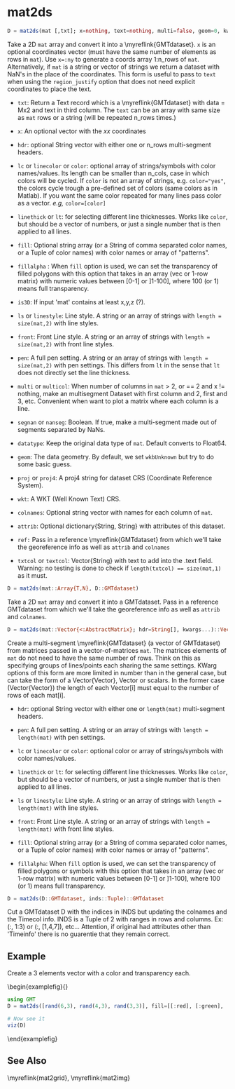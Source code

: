 # mat2ds

```julia
D = mat2ds(mat [,txt]; x=nothing, text=nothing, multi=false, geom=0, kwargs...)
```

Take a 2D `mat` array and convert it into a \myreflink{GMTdataset}. `x` is an optional coordinates vector (must have the
same number of elements as rows in `mat`). Use `x=:ny` to generate a coords array 1:n_rows of `mat`.
Alternatively, if `mat` is a string or vector of strings we return a dataset with NaN's in the place of
the coordinates. This form is useful to pass to `text` when using the `region_justify` option that
does not need explicit coordinates to place the text.

- `txt`: Return a Text record which is a \myreflink{GMTdataset} with data = Mx2 and text in third column. The ``text``
   can be an array with same size as `mat` rows or a string (will be repeated n_rows times.) 

- `x`: An optional vector with the _xx_ coordinates

- `hdr`: optional String vector with either one or n_rows multi-segment headers.

- `lc` or `linecolor` or `color`: optional array of strings/symbols with color names/values. Its length can be
   smaller than n_cols, case in which colors will be cycled. If `color` is not an array of strings, e.g.
   `color="yes"`, the colors cycle trough a pre-defined set of colors (same colors as in Matlab). If you
   want the same color repeated for many lines pass color as a vector. *e.g,* `color=[color]`

- `linethick` or `lt`: for selecting different line thicknesses. Works like `color`, but should be 
   a vector of numbers, or just a single number that is then applied to all lines.

- `fill`: Optional string array (or a String of comma separated color names, or a Tuple of color names)
   with color names or array of "patterns".

- `fillalpha` : When `fill` option is used, we can set the transparency of filled polygons with this
   option that takes in an array (vec or 1-row matrix) with numeric values between [0-1] or ]1-100],
   where 100 (or 1) means full transparency.

- `is3D`: If input 'mat' contains at least x,y,z (?).

- `ls` or `linestyle`: Line style. A string or an array of strings with `length = size(mat,2)` with line styles.

- `front`: Front Line style. A string or an array of strings with `length = size(mat,2)` with front line styles.

- `pen`: A full pen setting. A string or an array of strings with `length = size(mat,2)` with pen settings.
   This differs from `lt` in the sense that `lt` does not directly set the line thickness.

- `multi` or `multicol`: When number of columns in `mat` > 2, or == 2 and x != nothing, make an multisegment Dataset
   with first column and 2, first and 3, etc. Convenient when want to plot a matrix where each column is a line. 

- `segnan` or `nanseg`: Boolean. If true, make a multi-segment made out of segments separated by NaNs.

- `datatype`: Keep the original data type of `mat`. Default converts to Float64.

- `geom`: The data geometry. By default, we set `wkbUnknown` but try to do some basic guess.

- `proj` or `proj4`: A proj4 string for dataset CRS (Coordinate Reference System).

- `wkt`:  A WKT (Well Known Text) CRS.

- `colnames`: Optional string vector with names for each column of `mat`.

- `attrib`: Optional dictionary{String, String} with attributes of this dataset.

- `ref:` Pass in a reference \myreflink{GMTdataset} from which we'll take the georeference info as well as `attrib` and `colnames`

- `txtcol` or `textcol`: Vector{String} with text to add into the .text field. Warning: no testing is done
   to check if ``length(txtcol) == size(mat,1)`` as it must.

```julia
D = mat2ds(mat::Array{T,N}, D::GMTdataset)
```

Take a 2D `mat` array and convert it into a GMTdataset. Pass in a reference GMTdataset from which we'll take
the georeference info as well as `attrib` and `colnames`.


```julia
D = mat2ds(mat::Vector{<:AbstractMatrix}; hdr=String[], kwargs...)::Vector{GMTdataset}
```

Create a multi-segment \myreflink{GMTdataset} (a vector of GMTdataset) from matrices passed in a vector-of-matrices `mat`.
The matrices elements of `mat` do not need to have the same number of rows. Think on this as specifying groups
of lines/points each sharing the same settings. KWarg options of this form are more limited in number than
in the general case, but can take the form of a Vector{Vector}, Vector or scalars.
In the former case (Vector{Vector}) the length of each Vector[i] must equal to the number of rows of each mat[i].

- `hdr`: optional String vector with either one or `length(mat)` multi-segment headers.

- `pen`: A full pen setting. A string or an array of strings with `length = length(mat)` with pen settings.

- `lc` or `linecolor` or `color`: optional color or array of strings/symbols with color names/values.

- `linethick` or `lt`: for selecting different line thicknesses. Works like `color`, but should be 
   a vector of numbers, or just a single number that is then applied to all lines.

- `ls` or `linestyle`:  Line style. A string or an array of strings with `length = length(mat)` with line styles.

- `front`: Front Line style. A string or an array of strings with `length = length(mat)` with front line styles.

- `fill`: Optional string array (or a String of comma separated color names, or a Tuple of color names)
   with color names or array of "patterns".

- `fillalpha`: When `fill` option is used, we can set the transparency of filled polygons or symbols with this
   option that takes in an array (vec or 1-row matrix) with numeric values between [0-1] or ]1-100],
   where 100 (or 1) means full transparency.

```julia
D = mat2ds(D::GMTdataset, inds::Tuple)::GMTdataset
```

Cut a GMTdataset D with the indices in INDS but updating the colnames and the Timecol info.
INDS is a Tuple of 2 with ranges in rows and columns. Ex: (:, 1:3) or (:, [1,4,7]), etc...
Attention, if original had attributes other than 'Timeinfo' there is no guarentie that they remain correct. 


Example
-------

Create a 3 elements vector with a color and transparency each.

\begin{examplefig}{}
```julia
using GMT
D = mat2ds([rand(6,3), rand(4,3), rand(3,3)], fill=[[:red], [:green], [:blue]], fillalpha=[0.5,0.7,0.8]);

# Now see it
viz(D)
```
\end{examplefig}


See Also
--------

\myreflink{mat2grid}, \myreflink{mat2img}
